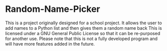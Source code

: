 # Random-Name-Picker
This is a project originally designed for a school project. It allows the user to add names to a Python list and then gives them a random name back This is licensed under a GNU General Public License so that it can be re-purposed for another use.
Please note that this is not a fully developed program and will have more features added in the future.
